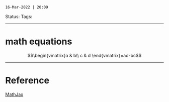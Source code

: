 `16-Mar-2022 | 20:09`

Status: 
Tags:

---
# math equations

$$\begin{vmatrix}a & b\\ c & d \end{vmatrix}=ad-bc$$


---
# Reference
[MathJax](http://docs.mathjax.org/en/latest/basic/mathjax.html)